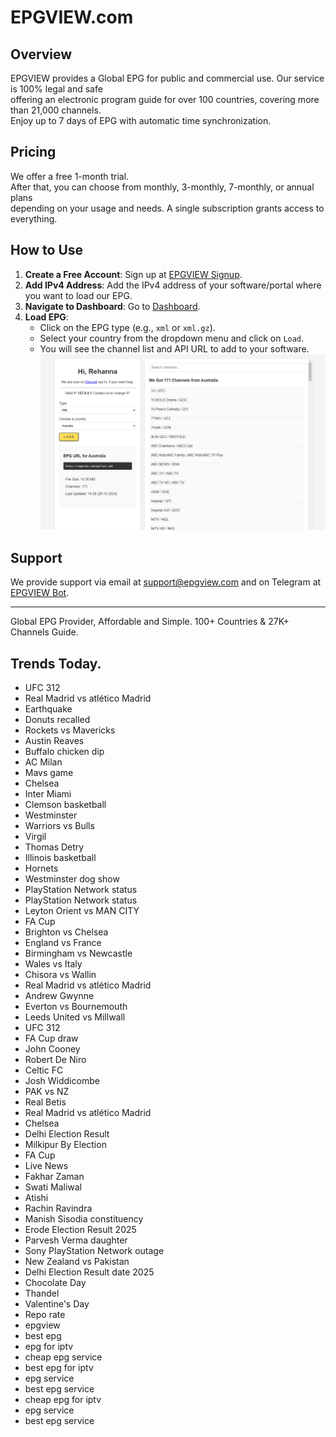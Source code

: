 # EPGVIEW.com



## Overview
EPGVIEW provides a Global EPG for public and commercial use. Our service is 100% legal and safe\
offering an electronic program guide for over 100 countries, covering more than 21,000 channels.\
Enjoy up to 7 days of EPG with automatic time synchronization.

## Pricing
We offer a free 1-month trial. \
After that, you can choose from monthly, 3-monthly, 7-monthly, or annual plans \
depending on your usage and needs. A single subscription grants access to everything.

## How to Use
1. **Create a Free Account**: Sign up at [EPGVIEW Signup](https://epgview.com/signup.php).
2. **Add IPv4 Address**: Add the IPv4 address of your software/portal where you want to load our EPG.
3. **Navigate to Dashboard**: Go to [Dashboard](https://epgview.com/dashboard.php).
4. **Load EPG**:
   - Click on the EPG type (e.g., `xml` or `xml.gz`).
   - Select your country from the dropdown menu and click on `Load`.
   - You will see the channel list and API URL to add to your software.
![EPGVIEW](img/dashboard.png)
## Support
We provide support via email at [support@epgview.com](mailto:support@epgview.com) and on Telegram at [EPGVIEW Bot](https://t.me/epgview_bot).

---

Global EPG Provider, Affordable and Simple. 100+ Countries & 27K+ Channels Guide.

## Trends Today.

- UFC 312
- Real Madrid vs atlético Madrid
- Earthquake
- Donuts recalled
- Rockets vs Mavericks
- Austin Reaves
- Buffalo chicken dip
- AC Milan
- Mavs game
- Chelsea
- Inter Miami
- Clemson basketball
- Westminster
- Warriors vs Bulls
- Virgil
- Thomas Detry
- Illinois basketball
- Hornets
- Westminster dog show
- PlayStation Network status
- PlayStation Network status
- Leyton Orient vs MAN CITY
- FA Cup
- Brighton vs Chelsea
- England vs France
- Birmingham vs Newcastle
- Wales vs Italy
- Chisora vs Wallin
- Real Madrid vs atlético Madrid
- Andrew Gwynne
- Everton vs Bournemouth
- Leeds United vs Millwall
- UFC 312
- FA Cup draw
- John Cooney
- Robert De Niro
- Celtic FC
- Josh Widdicombe
- PAK vs NZ
- Real Betis
- Real Madrid vs atlético Madrid
- Chelsea
- Delhi Election Result
- Milkipur By Election
- FA Cup
- Live News
- Fakhar Zaman
- Swati Maliwal
- Atishi
- Rachin Ravindra
- Manish Sisodia constituency
- Erode Election Result 2025
- Parvesh Verma daughter
- Sony PlayStation Network outage
- New Zealand vs Pakistan
- Delhi Election Result date 2025
- Chocolate Day
- Thandel
- Valentine's Day
- Repo rate
- epgview
- best epg
- epg for iptv
- cheap epg service
- best epg for iptv
- epg service
- best epg service
- cheap epg for iptv
- epg service
- best epg service
